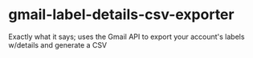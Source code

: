# gmail-label-details-csv-exporter
Exactly what it says; uses the Gmail API to export your account's labels w/details and generate a CSV
